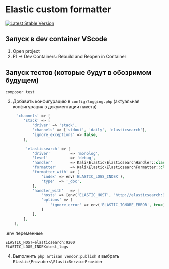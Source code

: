 # Elastic custom formatter

<a href="https://packagist.org/packages/doclassif/elastic"><img src="https://img.shields.io/packagist/v/doclassif/elastic" alt="Latest Stable Version"></a>

## Запуск в dev container VScode
1. Open project
2. F1 -> Dev Containers: Rebuild and Reopen in Container

## Запуск тестов (которые будут в обозримом будущем)
```sh
composer test
```

3. Добавить конфигурацию в ```config/logging.php``` (актуальная конфигурация в документации пакета)

```php
     'channels' => [
        'stack' => [
            'driver' => 'stack',
            'channels' => ['stdout', 'daily', 'elasticsearch'],
            'ignore_exceptions' => false,
        ],

         'elasticsearch' => [
            'driver'         => 'monolog',
            'level'          => 'debug',
            'handler'        => Kali\Elastic\ElasticsearchHandler::class,
            'formatter'      => Kali\Elastic\ElasticsearchFormatter::class,
            'formatter_with' => [
                'index' => env('ELASTIC_LOGS_INDEX'),
                'type'  => '_doc',
            ],
            'handler_with'   => [
                'hosts' => [env('ELASTIC_HOST', "http://elasticsearch:9200/")],
                'options' => [
                    'ignore_error' => env('ELASTIC_IGNORE_ERROR', true),
                ]
            ],
        ],
    ],

```

.env переменные

```
ELASTIC_HOST=elasticsearch:9200
ELASTIC_LOGS_INDEX=test_logs
```

4. Выполнить ```php artisan vendor:publish``` и выбрать ```Elastic\Providers\ElasticServiceProvider```
